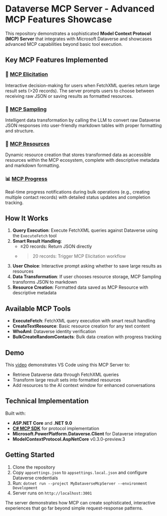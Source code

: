 # Dataverse MCP Server - Advanced MCP Features Showcase

This repository demonstrates a sophisticated **Model Context Protocol (MCP) Server** that integrates with Microsoft Dataverse and showcases advanced MCP capabilities beyond basic tool execution.

## Key MCP Features Implemented

### 🔄 [MCP Elicitation](https://modelcontextprotocol.io/specification/draft/client/elicitation)
Interactive decision-making for users when FetchXML queries return large result sets (>20 records). The server prompts users to choose between receiving raw JSON or saving results as formatted resources.

### 🧠 [MCP Sampling](https://modelcontextprotocol.io/specification/draft/client/sampling)
Intelligent data transformation by calling the LLM to convert raw Dataverse JSON responses into user-friendly markdown tables with proper formatting and structure.

### 📁 [MCP Resources](https://modelcontextprotocol.io/specification/draft/server/resources)
Dynamic resource creation that stores transformed data as accessible resources within the MCP ecosystem, complete with descriptive metadata and markdown formatting.

### 📊 [MCP Progress](https://modelcontextprotocol.io/specification/draft/client/progress)
Real-time progress notifications during bulk operations (e.g., creating multiple contact records) with detailed status updates and completion tracking.

## How It Works

1. **Query Execution**: Execute FetchXML queries against Dataverse using the `ExecuteFetch` tool
2. **Smart Result Handling**: 
   - ≤20 records: Return JSON directly
   - >20 records: Trigger MCP Elicitation workflow
3. **User Choice**: Interactive prompt asking whether to save large results as resources
4. **Data Transformation**: If user chooses resource storage, MCP Sampling transforms JSON to markdown
5. **Resource Creation**: Formatted data saved as MCP Resource with descriptive metadata

## Available MCP Tools

- **ExecuteFetch**: FetchXML query execution with smart result handling
- **CreateTextResource**: Basic resource creation for any text content
- **WhoAmI**: Dataverse identity verification
- **BulkCreateRandomContacts**: Bulk data creation with progress tracking

## Demo

This [video](https://www.youtube.com/watch?v=d1r9o559xkM) demonstrates VS Code using this MCP Server to:
- Retrieve Dataverse data through FetchXML queries
- Transform large result sets into formatted resources
- Add resources to the AI context window for enhanced conversations

## Technical Implementation

Built with:
- **ASP.NET Core** and **.NET 9.0**
- **[C# MCP SDK](https://github.com/modelcontextprotocol/csharp-sdk)** for protocol implementation
- **Microsoft.PowerPlatform.Dataverse.Client** for Dataverse integration
- **ModelContextProtocol.AspNetCore** v0.3.0-preview.3

## Getting Started

1. Clone the repository
2. Copy `appsettings.json` to `appsettings.local.json` and configure Dataverse credentials
3. Run: `dotnet run --project MyDataverseMcpServer --environment Development`
4. Server runs on `http://localhost:3001`

The server demonstrates how MCP can create sophisticated, interactive experiences that go far beyond simple request-response patterns.
